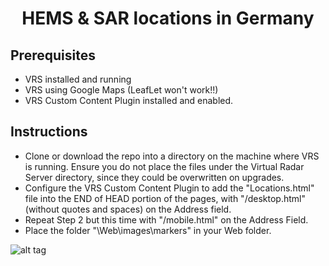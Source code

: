 <h1 align="center">
HEMS & SAR locations in Germany
</h1>

<h2>
  Prerequisites
</h2>

- VRS installed and running
- VRS using Google Maps (LeafLet won't work!!)
- VRS Custom Content Plugin installed and enabled.

<h2>
  Instructions
</h2>

- Clone or download the repo into a directory on the machine where VRS is running. Ensure you do not place the files under the Virtual Radar Server directory, since they could be overwritten on upgrades.
- Configure the VRS Custom Content Plugin to add the "Locations.html" file into the END of HEAD portion of the pages, with "/desktop.html" (without quotes and spaces) on the Address field.
- Repeat Step 2 but this time with "/mobile.html" on the Address Field.
- Place the folder "\Web\images\markers" in your Web folder.


![alt tag](https://github.com/ETEJSpotter/VRS_HEMS_SAR_Locations_Germany/blob/master/Locations.jpg)
